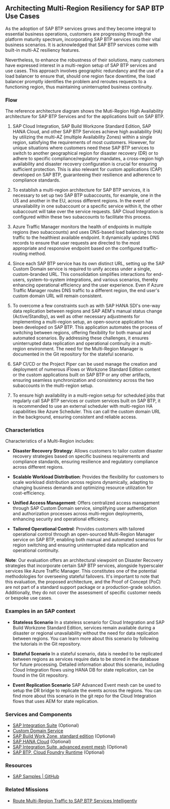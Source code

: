 <!-- [IMPORTANT] Do not remove the comments below. These comments are necessary for importing the content to DC -->

<!-- dc-ref-arch-metadata : 
    {
        "id": "ref-arch-multi-region-ha",
        "name": "Architecting Multi-Region Resiliency for SAP BTP Services",
        "shortDescription": "Ensure business-critical SAP BTP services and applications remain highly available, providing robust disaster recovery and minimal downtime.",
        "archDiagramLink": "images/ref-arch-multi-region-ha.png",
        "tags": "high availability, muti-region ha, integration suite, cloud integration, workzone, standard edition",
        "category": "Hyperscaler"
    }
dc-ref-arch-metadata  -->

<!-- dc-ref-arch-detail-page-start -->
## Architecting Multi-Region Resiliency for SAP BTP Use Cases
As the adoption of SAP BTP services grows and they become integral to essential business operations, customers are progressing through the platform maturity spectrum, incorporating SAP BTP services into their vital business scenarios. It is acknowledged that SAP BTP services come with built-in multi-AZ resiliency features.

Nevertheless, to enhance the robustness of their solutions, many customers have expressed interest in a multi-region setup of SAP BTP services and use cases. This approach involves geographic redundancy and the use of a load balancer to ensure that, should one region face downtime, the load balancer promptly identifies the problem and reroutes requests to a functioning region, thus maintaining uninterrupted business continuity.

### Flow

The reference architecture diagram shows the Muti-Region High Availability architecture for SAP BTP Services and for the applications built on SAP BTP.

1.  SAP Cloud Integration, SAP Build Workzone Standard Edition, SAP HANA Cloud, and other SAP BTP Services achieve high availability (HA) by utilizing the multi-AZ (multiple Availability Zones) within a single region, satisfying the requirements of most customers. However, for unique situations where customers need these SAP BTP services to switch to another geographical region for disaster recovery (DR) or to adhere to specific compliance/regulatory mandates, a cross-region high availability and disaster recovery configuration is crucial for ensuring sufficient protection. This is also relevant for custom applications (CAP) developed on SAP BTP, guaranteeing their resilience and adherence to compliance standards.

2.  To establish a multi-region architecture for SAP BTP services, it is necessary to set up two SAP BTP subaccounts, for example, one in the US and another in the EU, across different regions. In the event of unavailability in one subaccount or a specific service within it, the other subaccount will take over the service requests. SAP Cloud Integration is configured within these two subaccounts to facilitate this process.

3.  Azure Traffic Manager monitors the health of endpoints in multiple regions (two subaccounts) and uses DNS-based load balancing to route traffic to the healthiest available endpoint. It dynamically updates DNS records to ensure that user requests are directed to the most appropriate and responsive endpoint based on the configured traffic-routing method.

4.  Since each SAP BTP service has its own distinct URL, setting up the SAP Custom Domain service is required to unify access under a single, custom-branded URL. This consolidation simplifies interactions for end-users, system-to-system integrations, and various scenarios, thereby enhancing operational efficiency and the user experience. Even if Azure Traffic Manager routes DNS traffic to a different region, the end user's custom domain URL will remain consistent.

5. To overcome a few constraints such as with SAP HANA SDI's one-way data replication between regions and SAP AEM's manual status change (Active/Standby), as well as other necessary adjustments for implementing a multi-region setup, an open-source application has been developed on SAP BTP. This application automates the process of switching between regions, offering flexibility for both manual and automated scenarios. By addressing these challenges, it ensures uninterrupted data replication and operational continuity in a multi-region environment. The need for the Multi-Region Manager is documented in the Git repository for the stateful scenario.

6.  SAP CI/CD or the Project Piper can be used manage the creation and deployment of numerous iFlows or  Workzone Standard Edition content or the custom applications built on SAP BTP or any other artifacts, ensuring seamless synchronization and consistency across the two subaccounts in the multi-region setup.

7. To ensure high availability in a multi-region setup for scheduled jobs that regularly call SAP BTP services or custom services built on SAP BTP, it is recommended to use an external scheduler with multi-region HA capabilities like Azure Scheduler. This can call the custom domain URL in the background, ensuring consistent and reliable access.

### Characteristics

Characteristics of a Multi-Region includes:

-   **Disaster Recovery Strategy**: Allows customers to tailor custom disaster recovery strategies based on specific business requirements and compliance standards, ensuring resilience and regulatory compliance across different regions.

-   **Scalable Workload Distribution**: Provides the flexibility for customers to scale workload distribution across regions dynamically, adapting to changing business demands and optimizing resource utilization for cost-efficiency.

-   **Unified Access Management**: Offers centralized access management through SAP Custom Domain service, simplifying user authentication and authorization processes across multi-region deployments, enhancing security and operational efficiency.

-   **Tailored Operational Control**: Provides customers with tailored operational control through an open-sourced Multi-Region Manager service on SAP BTP, enabling both manual and automated scenarios for region switching and ensuring uninterrupted data replication and operational continuity.

**Note**: Our evaluation offers an architectural viewpoint on Disaster Recovery strategies that incorporate certain SAP BTP services, alongside hyperscaler services like Azure Traffic Manager. This constitutes one of the potential methodologies for overseeing stateful failovers. It's important to note that this evaluation, the proposed architecture, and the Proof of Concept (PoC) are not part of a standard support package or a production-grade solution. Additionally, they do not cover the assessment of specific customer needs or bespoke use cases.

### Examples in an SAP context

-   **Stateless Scenario** In a stateless scenario for Cloud Integration and SAP Build Workzone Standard Edition, services remain available during a disaster or regional unavailability without the need for data replication between regions. You can learn more about this scenario by following the tutorials in the Git repository.

-   **Stateful Scenario** In a stateful scenario, data is needed to be replicated between regions as services require data to be stored in the database for future processing. Detailed information about this scenario, including Cloud Integration flows using HANA DB for state replication, can be found in the Git repository.

-   **Event Replication Scenario** SAP Advanced Event mesh can be used to setup the DR bridge to replicate the events across the regions. You can find more about this scenario in the git repo for the Cloud Integration flows that uses AEM for state replication.


<!-- dc-ref-arch-detail-page-end -->

### Services and Components
<!-- dc-ref-arch-services-start -->
- [SAP Integration Suite](https://discovery-center.cloud.sap/serviceCatalog/integration-suite) (Optional)
- [Custom Domain Service](https://discovery-center.cloud.sap/serviceCatalog/custom-domain)
- [SAP Build Work Zone, standard edition](https://discovery-center.cloud.sap/serviceCatalog/sap-build-work-zone-standard-edition) (Optional)
- [SAP HANA Cloud](https://discovery-center.cloud.sap/serviceCatalog/sap-hana-cloud?region) (Optional)
- [SAP Integration Suite, advanced event mesh](https://discovery-center.cloud.sap/serviceCatalog/advanced-event-mesh) (Optional)
- [SAP BTP, Cloud Foundry Runtime](https://discovery-center.cloud.sap/serviceCatalog/cloud-foundry-runtime) (Optional)
<!-- dc-ref-arch-services-end -->

### Resources


<!-- dc-ref-arch-resources-start -->
- [SAP Samples | GitHub ](https://github.com/SAP-samples/btp-services-intelligent-routing)
<!-- dc-ref-arch-resources-end -->

### Related Missions 


<!-- dc-ref-arch-related-missions-start -->
- [Route Multi-Region Traffic to SAP BTP Services Intelligently](https://discovery-center.cloud.sap/missiondetail/3603/3646/)
<!-- dc-ref-arch-related-missions-end -->
